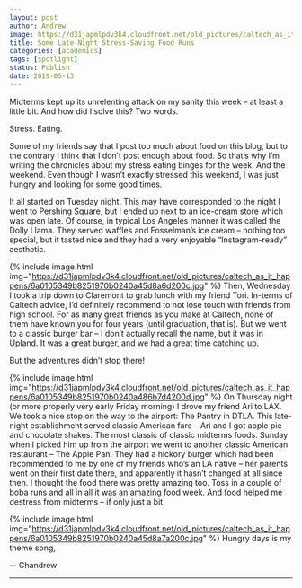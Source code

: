 ```yaml
---
layout: post
author: Andrew
image: https://d31japmlpdv3k4.cloudfront.net/old_pictures/caltech_as_it_happens/6a0105349b8251970b0240a486b7c2200d.jpg
title: Some Late-Night Stress-Saving Food Runs
categories: [academics]
tags: [spotlight]
status: Publish
date: 2019-05-13
---
```



Midterms kept up its unrelenting attack on my sanity this week – at least a little bit. And how did I solve this? Two words.

Stress. Eating.

Some of my friends say that I post too much about food on this blog, but to the contrary I think that I don’t post enough about food. So that’s why I’m writing the chronicles about my stress eating binges for the week. And the weekend. Even though I wasn’t exactly stressed this weekend, I was just hungry and looking for some good times.

It all started on Tuesday night. This may have corresponded to the night I went to Pershing Square, but I ended up next to an ice-cream store which was open late. Of course, in typical Los Angeles manner it was called the Dolly Llama. They served waffles and Fosselman’s ice cream – nothing too special, but it tasted nice and they had a very enjoyable “Instagram-ready” aesthetic.


{% include image.html img="https://d31japmlpdv3k4.cloudfront.net/old_pictures/caltech_as_it_happens/6a0105349b8251970b0240a45d8a6d200c.jpg" %}
Then, Wednesday I took a trip down to Claremont to grab lunch with my friend Tori. In-terms of Caltech advice, I’d definitely recommend to not lose touch with friends from high school. For as many great friends as you make at Caltech, none of them have known you for four years (until graduation, that is). But we went to a classic burger bar – I don’t actually recall the name, but it was in Upland. It was a great burger, and we had a great time catching up.

But the adventures didn’t stop there!

{% include image.html img="https://d31japmlpdv3k4.cloudfront.net/old_pictures/caltech_as_it_happens/6a0105349b8251970b0240a486b7d4200d.jpg" %}
On Thursday night (or more properly very early Friday morning) I drove my friend Ari to LAX. We took a nice stop on the way to the airport: The Pantry in DTLA. This late-night establishment served classic American fare – Ari and I got apple pie and chocolate shakes. The most classic of classic midterms foods. Sunday when I picked him up from the airport we went to another classic American restaurant – The Apple Pan. They had a hickory burger which had been recommended to me by one of my friends who’s an LA native – her parents went on their first date there, and apparently it hasn’t changed at all since then. I thought the food there was pretty amazing too. Toss in a couple of boba runs and all in all it was an amazing food week. And food helped me destress from midterms – if only just a bit.


{% include image.html img="https://d31japmlpdv3k4.cloudfront.net/old_pictures/caltech_as_it_happens/6a0105349b8251970b0240a45d8a7a200c.jpg" %}
Hungry days is my theme song,

-- Chandrew

****

